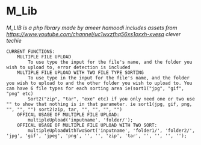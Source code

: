 # M_Lib

*M_LIB is a php library made by ameer hamoodi includes assets from https://www.youtube.com/channel/uc1wxzfhq56xs1oxxh-xvesq clever techie*

```
CURRENT FUNCTIONS:
	MULTIPLE FILE UPLOAD
		To use type the input for the file's name, and the folder you wish to upload to, error detection is included
	MULTIPLE FILE UPLOAD WITH TWO FILE TYPE SORTING
		To use type in the input for the file's name, and the folder you wish to upload to and the other folder you wish to upload to. You can have 6 file types for each sorting area ie(sort1("jpg", "gif", "png" etc)
		Sort2("zip", "tar", "exe" etc) if you only need one or two use "" to show that nothing is in that parameter. ie sort1(jpg, gif, png, "", "", "") sort2(zip, tar, "", "", "", "")
	OFFICAL USAGE OF MULTIPLE FILE UPLOAD:
		multipleUpload('inputname', 'folder/');
	OFFICAL USAGE OF MULTIPLE FILE UPLOAD WITH TWO SORT:
		multipleUploadWithTwoSort('inputname', 'folder1/', 'folder2/', 'jpg', 'gif', 'jpeg', 'png', '', '', 'zip', 'tar', '', '', '', '');
```
